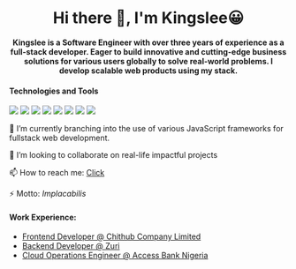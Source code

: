 <!-- ![30 Real Examples Of Blockchain Technology In Practice (1)](https://user-images.githubusercontent.com/6759031/140734194-2f2f30a0-d311-44e5-872d-10657f9c82c7.png) -->

<h1 align="center">Hi there 👋, I'm Kingslee😀</h1>

<p align="center"><b>Kingslee is a Software Engineer with over three years of experience as a full-stack developer. Eager to build innovative and cutting-edge business solutions for various users globally to solve real-world problems. I develop scalable web products using my stack.</b></p>

#### Technologies and Tools

<p>
  <img src="https://img.shields.io/badge/html5%20-%23E34F26.svg?&style=for-the-badge&logo=html5&logoColor=white"/>
  <img src ="https://img.shields.io/badge/react-%2307405e.svg?&style=for-the-badge&logo=dev&logoColor=white"/>
  <img src="https://img.shields.io/badge/git%20-%23F05033.svg?&style=for-the-badge&logo=git&logoColor=white"/>
  <img src="https://img.shields.io/badge/github%20-%23121011.svg?&style=for-the-badge&logo=github&logoColor=white"/>
  <img src="https://img.shields.io/badge/mongodb%20-%23039BE5.svg?&style=for-the-badge&logo=firebase"/>
  <img src="https://img.shields.io/badge/.NET-5C2D91?style=for-the-badge&logo=.net&logoColor=white"/>
  <img src="https://img.shields.io/badge/django-%23092E20.svg?style=for-the-badge&logo=django&logoColor=white"/>
  <img src="https://img.shields.io/badge/NPM-%23000000.svg?style=for-the-badge&logo=npm&logoColor=white"/>
</p>
<p>🌱 I’m currently branching into the use of various JavaScript frameworks for fullstack web development.</p>
<p>👯 I’m looking to collaborate on real-life impactful projects</p>
<p>📫 How to reach me: <a href=https://www.linkedin.com/in/kingsley-omiy/>Click</a><p>
<p>⚡ Motto: <em>Implacabilis</em></p>

#### Work Experience:

- [Frontend Developer @ Chithub Company Limited](https://www.chithubtms.com/)
- [Backend Developer @ Zuri](https://zuri.team/)
- [Cloud Operations Engineer @ Access Bank Nigeria](https://www.accessbankplc.com/)
